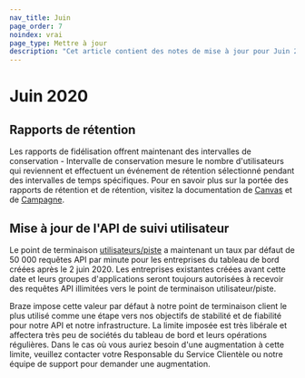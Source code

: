 ```yaml
---
nav_title: Juin
page_order: 7
noindex: vrai
page_type: Mettre à jour
description: "Cet article contient des notes de mise à jour pour Juin 2020."
---
```


# Juin 2020

## Rapports de rétention

Les rapports de fidélisation offrent maintenant des intervalles de conservation - Intervalle de conservation mesure le nombre d'utilisateurs qui reviennent et effectuent un événement de rétention sélectionné pendant des intervalles de temps spécifiques. Pour en savoir plus sur la portée des rapports de rétention et de rétention, visitez la documentation de [Canvas][1] et de [Campagne][2].

## Mise à jour de l'API de suivi utilisateur

Le point de terminaison [utilisateurs/piste][3] a maintenant un taux par défaut de 50 000 requêtes API par minute pour les entreprises du tableau de bord créées après le 2 juin 2020. Les entreprises existantes créées avant cette date et leurs groupes d'applications seront toujours autorisées à recevoir des requêtes API illimitées vers le point de terminaison utilisateur/piste.

Braze impose cette valeur par défaut à notre point de terminaison client le plus utilisé comme une étape vers nos objectifs de stabilité et de fiabilité pour notre API et notre infrastructure. La limite imposée est très libérale et affectera très peu de sociétés du tableau de bord et leurs opérations régulières. Dans le cas où vous auriez besoin d'une augmentation à cette limite, veuillez contacter votre Responsable du Service Clientèle ou notre équipe de support pour demander une augmentation.

[1]: {{site.baseurl}}/user_guide/engagement_tools/canvas/retention_reports/
[2]: {{site.baseurl}}/user_guide/engagement_tools/campaigns/testing_and_more/retention_reports/
[3]: {{site.baseurl}}/api/endpoints/user_data/post_user_track/
